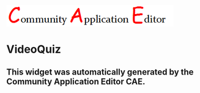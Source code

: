 ![CAE](https://github.com/CAE-Mario/application-MohsensVideoQuiz/blob/gh-pages/frontendComponent-VideoQuiz/img/logo.png)  

VideoQuiz
===================


This widget was automatically generated by the Community Application Editor CAE.  
---------------
